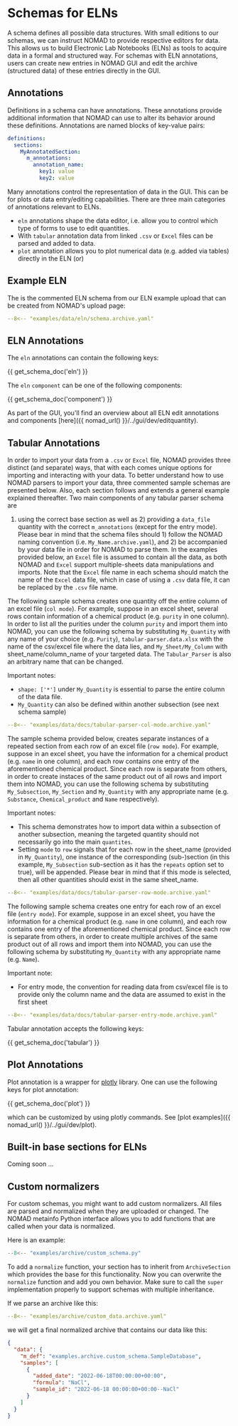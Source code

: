 # Schemas for ELNs

A schema defines all possible data structures. With small editions to our schemas,
we can instruct NOMAD to provide respective editors for data. This allows us
to build Electronic Lab Notebooks (ELNs) as tools to acquire data in a formal and
structured way. For schemas with ELN annotations, users can create new entries
in NOMAD GUI and edit the archive (structured data) of these entries directly in the GUI.

## Annotations

Definitions in a schema can have annotations. These annotations provide additional information that NOMAD can use to alter its behavior around these definitions. Annotations
are named blocks of key-value pairs:

```yaml
definitions:
  sections:
    MyAnnotatedSection:
      m_annotations:
        annotation_name:
          key1: value
          key2: value
```

Many annotations control the representation of data in the GUI. This can be for plots
or data entry/editing capabilities. There are three main categories of annotations
relevant to ELNs.

- `eln` annotations shape the data editor, i.e. allow you to control which type of forms to use to edit quantities.
- With `tabular` annotation data from linked `.csv` or `Excel` files can be parsed and added
to data.
- `plot` annotation allows you to plot numerical data (e.g. added via tables) directly
in the ELN (or)

## Example ELN
The is the commented ELN schema from our ELN example upload that can be created from
NOMAD's upload page:
```yaml
--8<-- "examples/data/eln/schema.archive.yaml"
```

## ELN Annotations
The `eln` annotations can contain the following keys:

{{ get_schema_doc('eln') }}

The `eln` `component` can be one of the following components:

{{ get_schema_doc('component') }}

As part of the GUI, you'll find an overview about all
ELN edit annotations and components [here]({{ nomad_url() }}/../gui/dev/editquantity).


## Tabular Annotations
In order to import your data from a `.csv` or `Excel` file, NOMAD provides three distinct (and separate) ways, that
with each comes unique options for importing and interacting with your data. To better understand how to use
NOMAD parsers to import your data, three commented sample schemas are presented below. Also, each section follows
and extends a general example explained thereafter. Two main components of any tabular parser schema are
1) using the correct base section as well as 2) providing a `data_file` quantity with the correct `m_annotations`
(except for the entry mode). Please bear in mind that the schema files should 1) follow the NOMAD naming convention
(i.e. `My_Name.archive.yaml`), and 2) be accompanied by your data file in order for NOMAD to parse them.
In the examples provided below, an `Excel` file is assumed to contain all the data, as both NOMAD and
`Excel` support multiple-sheets data manipulations and imports. Note that the `Excel` file name in each schema
should match the name of the `Excel` data file, which in case of using a `.csv` data file, it can be replaced by the
`.csv` file name.

The following sample schema creates one quantity off the entire column of an excel file (`col mode`).
For example, suppose in an excel sheet, several rows contain information of a chemical product (e.g. `purity` in one
column). In order to list all the purities under the column `purity` and import them into NOMAD, you can use the
following schema by substituting `My_Quantity` with any name of your choice (e.g. `Purity`),
`tabular-parser.data.xlsx` with the name of the csv/excel file where the data lies, and `My_Sheet/My_Column` with
sheet_name/column_name of your targeted data. The `Tabular_Parser` is also an arbitrary name that can be changed.

Important notes:

- `shape: ['*']` under `My_Quantity` is essential to parse the entire column of the data file.
- `My_Quantity` can also be defined within another subsection (see next schema sample)

```yaml
--8<-- "examples/data/docs/tabular-parser-col-mode.archive.yaml"
```

The sample schema provided below, creates separate instances of a repeated section from each row of an excel file
(`row mode`). For example, suppose in an excel sheet, you have the information for a chemical product
(e.g. `name` in one column), and each row contains one entry of the aforementioned chemical product.
Since each row is separate from others, in order to create instaces of the same product out of all rows
and import them into NOMAD, you can use the following schema by substituting `My_Subsection`,
`My_Section` and `My_Quantity` with any appropriate name (e.g. `Substance`, `Chemical_product`
and `Name` respectively).

Important notes:

- This schema demonstrates how to import data within a subsection of another subsection, meaning the
targeted quantity should not necessarily go into the main `quantites`.
- Setting `mode` to `row` signals that for each row in the sheet_name (provided in `My_Quantity`),
one instance of the corresponding (sub-)section (in this example, `My_Subsection` sub-section as it has the `repeats`
option set to true), will be appended. Please bear in mind that if this mode is selected, then all other quantities
should exist in the same sheet_name.

```yaml
--8<-- "examples/data/docs/tabular-parser-row-mode.archive.yaml"
```

The following sample schema creates one entry for each row of an excel file (`entry mode`).
For example, suppose in an excel sheet, you have the information for a chemical product (e.g. `name` in one column),
and each row contains one entry of the aforementioned chemical product. Since each row is separate from others, in
order to create multiple archives of the same product out of all rows and import them into NOMAD, you can use the
following schema by substituting `My_Quantity` with any appropriate name (e.g. `Name`).

Important note:

- For entry mode, the convention for reading data from csv/excel file is to provide only the column name and the
data are assumed to exist in the first sheet

```yaml
--8<-- "examples/data/docs/tabular-parser-entry-mode.archive.yaml"
```
Tabular annotation accepts the following keys:

{{ get_schema_doc('tabular') }}

## Plot Annotations
Plot annotation is a wrapper for [plotly](https://plotly.com) library. One can use the following keys for plot annotation:

{{ get_schema_doc('plot') }}

which can be customized by using plotly commands. See [plot examples]({{ nomad_url() }}/../gui/dev/plot).

## Built-in base sections for ELNs

Coming soon ...

## Custom normalizers

For custom schemas, you might want to add custom normalizers. All files are parsed
and normalized when they are uploaded or changed. The NOMAD metainfo Python interface
allows you to add functions that are called when your data is normalized.

Here is an example:

```python
--8<-- "examples/archive/custom_schema.py"
```

To add a `normalize` function, your section has to inherit from `ArchiveSection` which
provides the base for this functionality. Now you can overwrite the `normalize` function
and add you own behavior. Make sure to call the `super` implementation properly to
support schemas with multiple inheritance.

If we parse an archive like this:

```yaml
--8<-- "examples/archive/custom_data.archive.yaml"
```

we will get a final normalized archive that contains our data like this:

```json
{
  "data": {
    "m_def": "examples.archive.custom_schema.SampleDatabase",
    "samples": [
      {
        "added_date": "2022-06-18T00:00:00+00:00",
        "formula": "NaCl",
        "sample_id": "2022-06-18 00:00:00+00:00--NaCl"
      }
    ]
  }
}
```